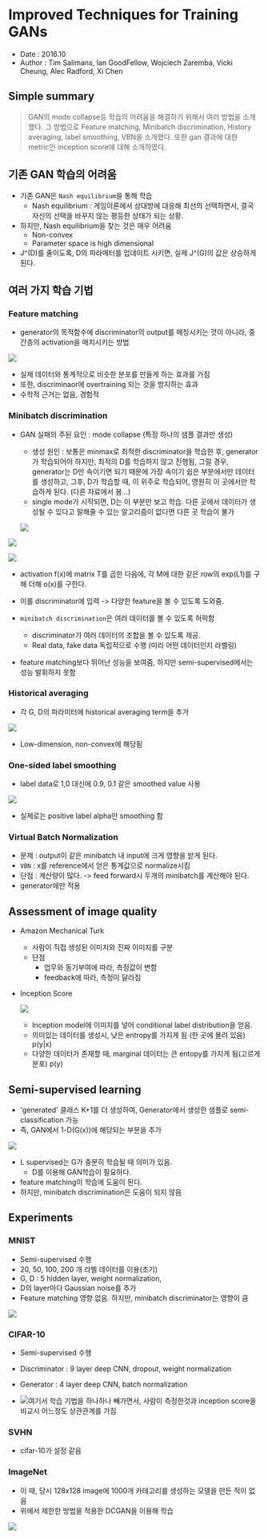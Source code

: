 # Improved Techniques for Training GANs

- Date : 2016.10 
- Author : Tim Salimans, Ian GoodFellow, Wojciech Zaremba, Vicki Cheung, Alec Radford, Xi Chen



## Simple summary

>GAN의 mode collapse등 학습의 어려움을 해결하기 위해서 여러 방법을 소개했다. 그 방법으로 Feature matching, Minibatch discrimination, History averaging, label smoothing, VBN을 소개했다. 또한 gan 결과에 대한 metric인 inception score에 대해 소개하였다.



## 기존 GAN 학습의 어려움

- 기존 GAN은 `Nash equilibrium`을 통해 학습
  - Nash equilibrium : 게임이론에서 상대방에 대응해 최선의 선택하면서, 결국 자신의 선택을 바꾸지 않는 평등한 상태가 되는 상황.
- 하지만, Nash equilibrium을 찾는 것은 매우 어려움
  - Non-convex
  - Parameter space is high dimensional
- J^(D)를 줄이도록, D의 파라메터를 업데이트 시키면, 실제 J^(G)의 값은 상승하게 된다.



## 여러 가지 학습 기법

### Feature matching

- generator의 목적함수에 discriminator의 output를 매칭시키는 것이 아니라,  중간층의 activation을 매치시키는 방법

![](../../images/improved_gan_1.png)

- 실제 데이터와 통계적으로 비슷한 분포를 만들게 하는 효과를 가짐
- 또한, discriminaor에 overtraining 되는 것을 방지하는 효과
- 수학적 근거는 없음, 경험적



### Minibatch discrimination

- GAN 실패의 주된 요인 : mode collapse (특정 하나의 샘플 결과만 생성)

  - 생성 원인 : 보통은 minmax로 최적한 discriminator을 학습한 후, generator가 학습되어야 하지만, 최적의 D를 학습하지 않고 진행됨, 그럴 경우, generator는 D만 속이기면 되기 때문에 가장 속이기 쉽은 부분에서만 데이터를 생성하고, 그후, D가 학습할 때, 이 위주로 학습되어, 영원히 이 곳에서만 학습하게 된다. (다른 자료에서 봄...)
  - single mode가 시작되면, D는 이 부분만 보고 학습. 다른 곳에서 데이터가 생성될 수 있다고 말해줄 수 있는 알고리즘이 없다면 다른 곳 학습이 불가

  ![](../../images/improved_gan_4.png)

![](../../images/improved_gan_2.png)

![](../../images/improved_gan_3.png)

- activation f(x)에 matrix T를 곱한 다음에,  각 M에 대한 같은 row의 exp(L1)를 구해 더해 o(x)를 구한다.
- 이를 discriminator에 입력 -> 다양한 feature을 볼 수 있도록 도와줌.
- `minibatch discrimination`은 여러 데이터를 볼 수 있도록 허락함
  - discriminator가 여러 데이터의 조합을 볼 수 있도록 제공.
  - Real data, fake data 독립적으로 수행 (미리 어떤 데이터인지 라벨링)



- feature matching보다 뛰어난 성능을 보여줌, 하지만 semi-supervised에서는 성능 발휘하지 못함



### Historical averaging

- 각 G, D의 파라미터에 historical averaging term을 추가

![](../../images/improved_gan_5.png)

- Low-dimension, non-convex에 해당됨



### One-sided label smoothing

- label data로 1,0 대신에 0.9, 0.1 같은 smoothed value 사용

![](../../images/improved_gan_6.png)

- 실제로는 positive label alpha만 smoothing 함



### Virtual Batch Normalization

- 문제 : output이 같은 minibatch 내 input에 크게 영향을 받게 된다.
- `VBN` : x를 reference에서 얻은 통계값으로 normalize시킴
- 단점 : 계산량이 많다. -> feed forward시 두개의 minibatch를 계산해야 된다.
- generator에만 적용



## Assessment of image quality

- Amazon Mechanical Turk

  - 사람이 직접 생성된 이미지와 진짜 이미지를 구분
  - 단점 
    - 업무와 동기부여에 따라, 측정값이 변함
    - feedback에 따라, 측정이 달라짐

- Inception Score

  ![](../../images/improved_gan_12.png)

  - Inception model에 이미지를 넣어 conditional label distribution을 얻음.
  - 의미있는 데이터를 생성시, 낮은 entropy를 가지게 됨 (한 곳에 몰려 있음) p(y|x)
  - 다양한 데이터가 존재할 때, marginal 데이터는 큰 entopy를 가지게 됨(고르게 분포) p(y)



## Semi-supervised learning

- 'generated' 클래스 K+1를 더 생성하여, Generator에서 생성한 샘플로 semi-classification 가능
- 즉, GAN에서 1-D(G(x))에 해당되는 부분을 추가

![](../../images/improved_gan_7.png)



- L supervised는 G가 충분히 학습될 때 의미가 있음.
  - D를 이용해 GAN학습이 필요하다.
- feature matching이 학습에 도움이 된다. 
- 하지만, minibatch discrimination은 도움이 되지 않음



## Experiments

### MNIST

- Semi-supervised 수행
- 20, 50, 100, 200 개 라벨 데이터를 이용(초기) 
- G, D : 5 hidden layer, weight normalization, 
- D의 layer마다 Gaussian noise를 추가
- Feature matching 영향 없음. 하지만, minibatch discriminator는 영향이 큼

![](../../images/improved_gan_9.png)

### CIFAR-10

- Semi-supervised 수행
- Discriminator : 9 layer deep CNN, dropout, weight normalization
- Generator : 4 layer deep CNN, batch normalization

- ![](../../images/improved_gan_10.png)여기서 학습 기법을 하나하나 빼가면서, 사람이 측정한것과 inception score을 비교시 어느정도 상관관계를 가짐



### SVHN

- cifar-10가 설정 같음



### ImageNet

- 이 때, 당시 128x128 image에 1000개 카테고리를 생성하는 모델을 만든 적이 없음
- 위에서 제한한 방법을 적용한 DCGAN을 이용해 학습

![](../../images/improved_gan_11.png)